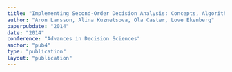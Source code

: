 ```yaml
---
title: "Implementing Second-Order Decision Analysis: Concepts, Algorithms, and Tool"
author: "Aron Larsson, Alina Kuznetsova, Ola Caster, Love Ekenberg"
paperpubdate: "2014"
date: "2014"
conference: "Advances in Decision Sciences"
anchor: "pub4"
type: "publication"
layout: "publication"
---
```

